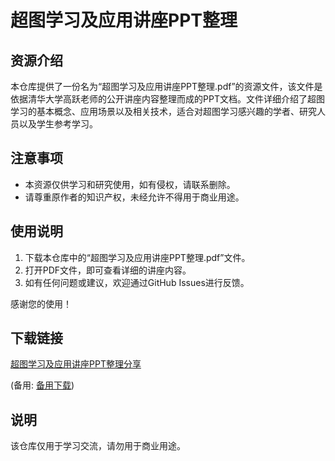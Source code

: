 # 超图学习及应用讲座PPT整理

## 资源介绍

本仓库提供了一份名为“超图学习及应用讲座PPT整理.pdf”的资源文件，该文件是依据清华大学高跃老师的公开讲座内容整理而成的PPT文档。文件详细介绍了超图学习的基本概念、应用场景以及相关技术，适合对超图学习感兴趣的学者、研究人员以及学生参考学习。

## 注意事项

- 本资源仅供学习和研究使用，如有侵权，请联系删除。
- 请尊重原作者的知识产权，未经允许不得用于商业用途。

## 使用说明

1. 下载本仓库中的“超图学习及应用讲座PPT整理.pdf”文件。
2. 打开PDF文件，即可查看详细的讲座内容。
3. 如有任何问题或建议，欢迎通过GitHub Issues进行反馈。

感谢您的使用！

## 下载链接
[超图学习及应用讲座PPT整理分享](https://pan.quark.cn/s/9d14bcb205fd) 

(备用: [备用下载](https://pan.baidu.com/s/15rNIPYoOr9pTZqXVLlFsPw?pwd=1234))

## 说明

该仓库仅用于学习交流，请勿用于商业用途。
